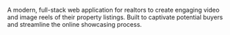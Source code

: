 A modern, full-stack web application for realtors to create engaging video and image reels of their property listings. Built to captivate potential buyers and streamline the online showcasing process.
